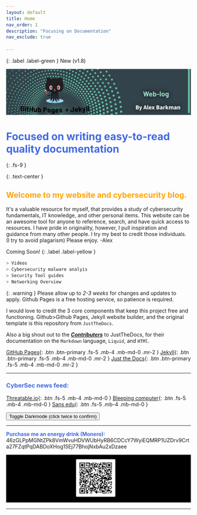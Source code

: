 ```yaml
---
layout: default
title: Home
nav_order: 1
description: "Focusing on Documentation"
nav_exclude: true

---
```


{: .label .label-green }
New (v1.8)


![new](/assets/new.jpg)

# <span style="color: royalblue; font-weight: bold;"> Focused on writing easy-to-read quality documentation</span>
{: .fs-9 }

{: .text-center }
## <span style="color: orange; font-weight: bold;">Welcome to my website and cybersecurity blog.</span>

It's a valuable resource for myself, that provides a study of cybersecurity fundamentals, IT knowledge, and other personal items. This website can be an awesome tool for anyone to reference, search, and have quick access to  resources. I have pride in originality, however, I pull inspiration and guidance from many other people. I try my best to credit those individuals. (I try to avoid plagarism) Please enjoy. -Alex


Coming Soon!
{: .label .label-yellow }
````scss
> Videos 
> Cybersecurity malware analyis 
> Security Tool guides
> Networking Overview 
````

{: .warning }
 Please allow up to *2-3 weeks* for changes and updates to apply.
 Github Pages is a free hosting service, so patience is required.

 I would love to credit the 3 core components that keep this project free and functioning. Github>Github Pages, Jekyll website builder, and the original template is this repository from `JustTheDocs`. 

 Also a big shout out to the ***[Contributers]*** to JustTheDocs, for their documentation on the `Markdown` language, `Liquid`, and `HTMl`.


[GitHub Pages][GitHub Pages]{: .btn .btn-primary .fs-5 .mb-4 .mb-md-0 .mr-2 }
[Jekyll][Jekyll]{: .btn .btn-primary .fs-5 .mb-4 .mb-md-0 .mr-2 }
[Just the Docs][Just the Docs repo]{: .btn .btn-primary .fs-5 .mb-4 .mb-md-0 .mr-2 }


----

### <span style="color: royalblue; font-weight: bold;">CyberSec news feed:</span>

[Threatable.io]{: .btn .fs-5 .mb-4 .mb-md-0 }
[Bleeping computer]{: .btn .fs-5 .mb-4 .mb-md-0 }
[Sans edu]{: .btn .fs-5 .mb-4 .mb-md-0 }

<button class="btn btn-primary js-toggle-dark-mode">Toggle Darkmode (click twice to confirm)</button>

<script>
const toggleDarkMode = document.querySelector('.js-toggle-dark-mode');

jtd.addEvent(toggleDarkMode, 'click', function(){
  if (jtd.getTheme() === 'dark') {
    jtd.setTheme('light');
    toggleDarkMode.textContent = 'View dark color scheme';
  } else {
    jtd.setTheme('dark');
    toggleDarkMode.textContent = 'View light color scheme';
  }
});
</script>

----

<span style="color: royalblue; font-weight: bold;">Purchase me an energy drink (Monero):</span>
46zGLPpMGNtZPk8VmWvuHDVWUbHyRB6CDCcY7WyiEQMRP1UZDrv9Crta27FZqtPqDABDoXHog15Ej77BhojNxbAu2xDzaee

![donations](/assets/donations.png)

---


[Jekyll]: https://jekyllrb.com
[Jekyll configuration]: https://jekyllrb.com/docs/configuration/
[Threatable.io]: https://www.threatable.io/
[Bleeping computer]: https://www.bleepingcomputer.com/
[Sans edu]:https://isc.sans.edu/
[Just the Docs Template]: https://just-the-docs.github.io/just-the-docs-template/
[Just the Docs]: https://just-the-docs.com
[Just the Docs repo]: https://github.com/just-the-docs/just-the-docs
[Just the Docs README]: https://github.com/just-the-docs/just-the-docs/blob/main/README.md
[GitHub Pages]: https://pages.github.com/
[Template README]: https://github.com/just-the-docs/just-the-docs-template/blob/main/README.md
[GitHub Pages]: https://pages.github.com/
[use the template]: https://github.com/just-the-docs/just-the-docs-template/generate
[Contributers]: https://just-the-docs.com/#contributing

